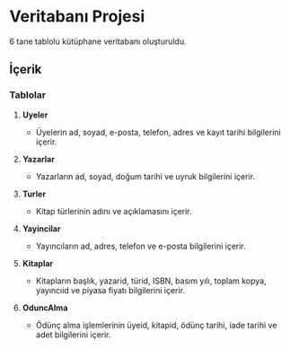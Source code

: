 # Veritabanı Projesi

6 tane tablolu kütüphane veritabanı oluşturuldu.

## İçerik

### Tablolar

1. **Uyeler**
   - Üyelerin ad, soyad, e-posta, telefon, adres ve kayıt tarihi bilgilerini içerir.

2. **Yazarlar**
   - Yazarların ad, soyad, doğum tarihi ve uyruk bilgilerini içerir.

3. **Turler**
   - Kitap türlerinin adını ve açıklamasını içerir.

4. **Yayincilar**
   - Yayıncıların ad, adres, telefon ve e-posta bilgilerini içerir.

5. **Kitaplar**
   - Kitapların başlık, yazarid, türid, ISBN, basım yılı, toplam kopya, yayıncıid ve piyasa fiyatı bilgilerini içerir.

6. **OduncAlma**
   - Ödünç alma işlemlerinin üyeid, kitapid, ödünç tarihi, iade tarihi ve adet bilgilerini içerir.